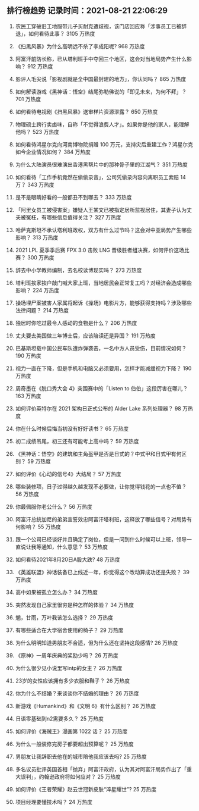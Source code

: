 
## 排行榜趋势 记录时间：2021-08-21 22:06:29
  
  1. 农民工穿破旧工地服带儿子买耐克遭歧视，该门店回应称「涉事员工已被辞退」，如何看待此事？ 3105 万热度
    
  2. 《扫黑风暴》为什么高明远不杀了李成阳呢? 968 万热度
    
  3. 阿富汗前防长称，已从塔利班手中夺回三个地区，这会对当地局势产生什么影响？ 912 万热度
    
  4. 影评人毛尖说「影视剧就是全中国最封建的地方」，你认同吗？ 865 万热度
    
  5. 如何解读游戏《黑神话：悟空》结尾弥勒佛说的「即见未来，为何不拜」？ 701 万热度
    
  6. 如何看待电视剧《扫黑风暴》送审样片资源泄露？ 650 万热度
    
  7. 物理硕士跨行卖卤味，自称「不觉得浪费人才」。如果你是他的家人，能理解他吗？ 523 万热度
    
  8. 如何看待鸿星尔克向河南博物院捐赠 100 万元，支持灾后重建工作？鸿星尔克如今企业情况如何？ 384 万热度
    
  9. 为什么大陆演员很难演出香港黑帮片中的那种骨子里的江湖气？ 351 万热度
    
  10. 如何看待「工作手机竟然在偷偷录音」，公司凭偷录内容向离职员工索赔 14 万？ 343 万热度
    
  11. 是不是眼睛好看的一般都丑不到哪去？ 333 万热度
    
  12. 「阿里女员工被侵害案」嫌疑人王某文已被指定居所监视居住，其妻子认为丈夫被冤枉，有哪些信息值得关注？ 327 万热度
    
  13. 哈萨克斯坦不承认塔利班政权，双方有什么过节吗？这会对中亚局势产生哪些影响？ 313 万热度
    
  14. 2021 LPL 夏季季后赛 FPX 3:0 击败 LNG 晋级胜者组决赛，如何评价这场比赛？ 300 万热度
    
  15. 辞去中小学教师编制，去名校读博现实吗？ 273 万热度
    
  16. 塔利班挨家挨户敲门喊大家上班，当地居民会正常复工吗？对经济会造成哪些影响？ 224 万热度
    
  17. 操场埋尸案被害人家属将起诉《操场》电影片方，能够获得支持吗？涉及哪些法律问题？ 214 万热度
    
  18. 独居时你吃过最令人感动的食物是什么？ 206 万热度
    
  19. 丈夫要去美国做三年博士后，应该陪读还是异国？ 191 万热度
    
  20. 巴基斯坦载中国公民车队遭炸弹袭击，一名中方人员受伤，目前情况如何？ 190 万热度
    
  21. 视力一直在下降，但是手机和电脑又必须要用，怎样才能减缓视力下降？ 190 万热度
    
  22. 周奇墨在《脱口秀大会 4》突围赛中的「Listen to 伯伯」这段厉害在哪儿？ 163 万热度
    
  23. 如何评价英特尔在 2021 架构日正式公布的 Alder Lake 系列处理器？ 98 万热度
    
  24. 你在什么时候后悔当初没有好好读书？ 65 万热度
    
  25. 初二成绩吊尾，初三还有可能考上高中吗？ 59 万热度
    
  26. 《黑神话：悟空》的建筑和主角盔甲是否是日式的？中式甲和日式甲有何区别？ 59 万热度
    
  27. 如何评价《心动的信号4》大结局？ 57 万热度
    
  28. ​哪些装修项，日子过得越久越发现不必要做，让你觉得钱花的一点也不值？ 56 万热度
    
  29. 你最佩服你老公什么？ 56 万热度
    
  30. 阿富汗总统加尼的弟弟宣誓效忠阿富汗塔利班，这释放了哪些信号？对局势有何影响？ 55 万热度
    
  31. 跟一个公司已经谈好并且确定了岗位，但是一问到什么时候可以上班，领导一直说让我等通知，什么意思？ 53 万热度
    
  32. 如何看待2021年8月20日A股大跌? 48 万热度
    
  33. 《英雄联盟》神话装备已上线近一年，你觉得这个改动算成功还是失败？ 39 万热度
    
  34. 高中如果被孤立怎么办？ 34 万热度
    
  35. 突然发现自己家里很穷是种怎样的体验？ 34 万热度
    
  36. 魈，甘雨，万叶我该怎么选择？ 29 万热度
    
  37. 有哪些适合在大学宿舍使用的椅子？ 29 万热度
    
  38. 为什么明明知道男朋友不合适，但为什么还在坚持这段感情? 26 万热度
    
  39. 《原神》一周年庆典的奖励少吗？ 26 万热度
    
  40. 为什么很少见小说里写intp的女主？ 26 万热度
    
  41. 23岁的女性应该拥有多少衣服和鞋子？ 26 万热度
    
  42. 你为什么不结婚？来谈谈你不结婚的理由？ 26 万热度
    
  43. 新游戏《Humankind》和《文明 6》有什么区别？ 26 万热度
    
  44. 日语零基础到n2需要多久？ 25 万热度
    
  45. 如何评价《海贼王》漫画第 1022 话？ 25 万热度
    
  46. 为什么一般装修完房子都要超出预算呢？ 25 万热度
    
  47. 男朋友让我辞职去他在的城市陪他我应该去吗? 25 万热度
    
  48. 多名议员批评英国首相「抛弃」阿富汗政府，认为其对阿富汗局势作出了「重大误判」，约翰逊政府将如何应对？ 25 万热度
    
  49. 如何评价《王者荣耀》赵云世冠新皮肤“淬星耀世”? 25 万热度
    
  50. 项目经理要懂技术吗？ 24 万热度
    